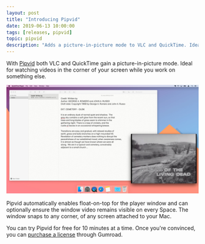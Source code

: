 ```yaml
---
layout: post
title: "Introducing Pipvid"
date: 2019-06-13 10:00:00
tags: [releases, pipvid]
topic: pipvid
description: "Adds a picture-in-picture mode to VLC and QuickTime. Ideal for watching videos in the corner of your screen while you work on something else."
---
```


With [Pipvid](/pipvid) both VLC and QuickTime gain a picture-in-picture mode. Ideal for watching videos in the corner of your screen while you work on something else.

![A screenshot of a desktop where Pipvid puts VLC in the bottom right corner](/assets/img/app/pipvid-float.jpg)

Pipvid automatically enables float-on-top for the player window and can optionally ensure the window video remains visible on every Space. The window snaps to any corner, of any screen attached to your Mac.

You can try Pipvid for free for 10 minutes at a time. Once you're convinced, you can [purchase a license](/pipvid/buy) through Gumroad.
